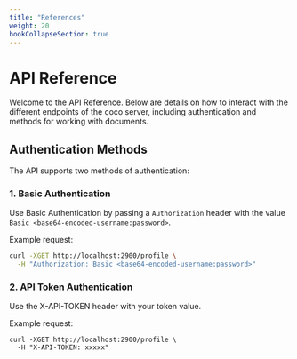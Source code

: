 ```yaml
---
title: "References"
weight: 20
bookCollapseSection: true
---
```


# API Reference

Welcome to the API Reference. Below are details on how to interact with the different endpoints of the coco server, including authentication and methods for working with documents.

## Authentication Methods

The API supports two methods of authentication:

### 1. Basic Authentication

Use Basic Authentication by passing a `Authorization` header with the value `Basic <base64-encoded-username:password>`.

Example request:

```bash
curl -XGET http://localhost:2900/profile \
  -H "Authorization: Basic <base64-encoded-username:password>"
```

### 2. API Token Authentication

Use the X-API-TOKEN header with your token value.

Example request:
```
curl -XGET http://localhost:2900/profile \
  -H "X-API-TOKEN: xxxxx"
```